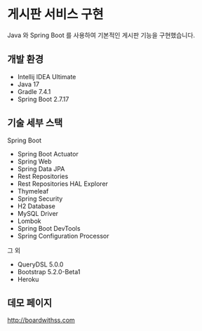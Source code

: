 # 게시판 서비스 구현

Java 와 Spring Boot 를 사용하여 기본적인 게시판 기능을 구현했습니다.

## 개발 환경

* Intellij IDEA Ultimate 
* Java 17
* Gradle 7.4.1
* Spring Boot 2.7.17

## 기술 세부 스택

Spring Boot

* Spring Boot Actuator
* Spring Web
* Spring Data JPA
* Rest Repositories
* Rest Repositories HAL Explorer
* Thymeleaf
* Spring Security
* H2 Database
* MySQL Driver
* Lombok
* Spring Boot DevTools
* Spring Configuration Processor

그 외

* QueryDSL 5.0.0
* Bootstrap 5.2.0-Beta1
* Heroku

## 데모 페이지
http://boardwithss.com
